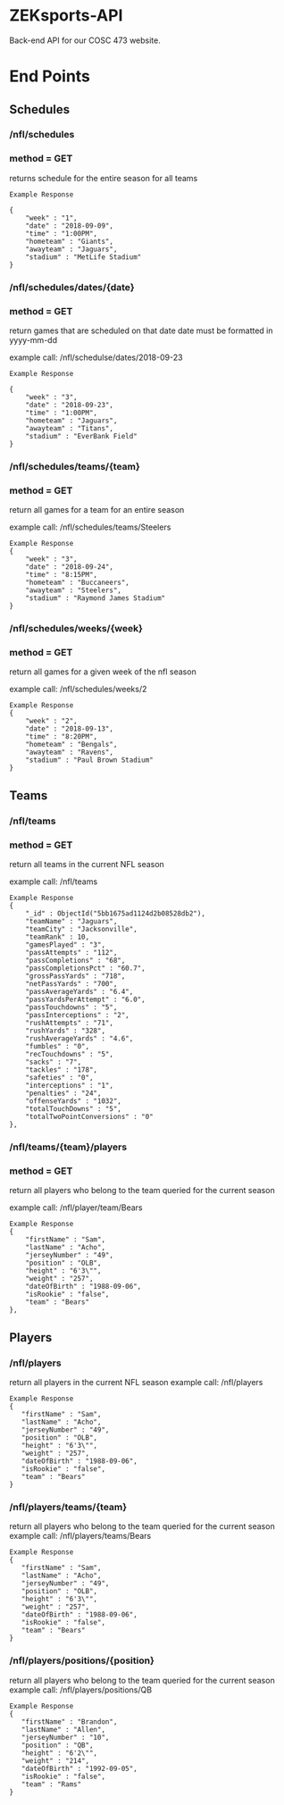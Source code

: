 # ZEKsports-API
Back-end API for our COSC 473 website.



# End Points

## Schedules

### /nfl/schedules
### method = GET

returns schedule for the entire season for all teams

```
Example Response

{
    "week" : "1",
    "date" : "2018-09-09",
    "time" : "1:00PM",
    "hometeam" : "Giants",
    "awayteam" : "Jaguars",
    "stadium" : "MetLife Stadium"
}
```

### /nfl/schedules/dates/{date} 
###  method = GET
return games that are scheduled on that date
date must be formatted in yyyy-mm-dd

example call: /nfl/schedulse/dates/2018-09-23

```
Example Response

{
    "week" : "3",
    "date" : "2018-09-23",
    "time" : "1:00PM",
    "hometeam" : "Jaguars",
    "awayteam" : "Titans",
    "stadium" : "EverBank Field"
}
```

### /nfl/schedules/teams/{team}
###  method = GET
return all games for a team for an entire season

example call: /nfl/schedules/teams/Steelers

```
Example Response
{
    "week" : "3",
    "date" : "2018-09-24",
    "time" : "8:15PM",
    "hometeam" : "Buccaneers",
    "awayteam" : "Steelers",
    "stadium" : "Raymond James Stadium"
}
```

### /nfl/schedules/weeks/{week}
###  method = GET
return all games for a given week of the nfl season

example call: /nfl/schedules/weeks/2

```
Example Response
{
    "week" : "2",
    "date" : "2018-09-13",
    "time" : "8:20PM",
    "hometeam" : "Bengals",
    "awayteam" : "Ravens",
    "stadium" : "Paul Brown Stadium"
}
```

## Teams

### /nfl/teams
###  method = GET
return all teams in the current NFL season

example call: /nfl/teams

```
Example Response
{
    "_id" : ObjectId("5bb1675ad1124d2b08528db2"),
    "teamName" : "Jaguars",
    "teamCity" : "Jacksonville",
    "teamRank" : 10,
    "gamesPlayed" : "3",
    "passAttempts" : "112",
    "passCompletions" : "68",
    "passCompletionsPct" : "60.7",
    "grossPassYards" : "718",
    "netPassYards" : "700",
    "passAverageYards" : "6.4",
    "passYardsPerAttempt" : "6.0",
    "passTouchdowns" : "5",
    "passInterceptions" : "2",
    "rushAttempts" : "71",
    "rushYards" : "328",
    "rushAverageYards" : "4.6",
    "fumbles" : "0",
    "recTouchdowns" : "5",
    "sacks" : "7",
    "tackles" : "178",
    "safeties" : "0",
    "interceptions" : "1",
    "penalties" : "24",
    "offenseYards" : "1032",
    "totalTouchDowns" : "5",
    "totalTwoPointConversions" : "0"
},
```

### /nfl/teams/{team}/players
###  method = GET
return all players who belong to the team queried for the current season

example call: /nfl/player/team/Bears

```
Example Response
{
    "firstName" : "Sam",
    "lastName" : "Acho",
    "jerseyNumber" : "49",
    "position" : "OLB",
    "height" : "6'3\"",
    "weight" : "257",
    "dateOfBirth" : "1988-09-06",
    "isRookie" : "false",
    "team" : "Bears"
},
```

## Players
### /nfl/players
return all players in the current NFL season
 example call: /nfl/players
 ```
Example Response
{
    "firstName" : "Sam",
    "lastName" : "Acho",
    "jerseyNumber" : "49",
    "position" : "OLB",
    "height" : "6'3\"",
    "weight" : "257",
    "dateOfBirth" : "1988-09-06",
    "isRookie" : "false",
    "team" : "Bears"
}
```
 ### /nfl/players/teams/{team}
return all players who belong to the team queried for the current season
 example call: /nfl/players/teams/Bears
 ```
Example Response
{
    "firstName" : "Sam",
    "lastName" : "Acho",
    "jerseyNumber" : "49",
    "position" : "OLB",
    "height" : "6'3\"",
    "weight" : "257",
    "dateOfBirth" : "1988-09-06",
    "isRookie" : "false",
    "team" : "Bears"
}
```
 ### /nfl/players/positions/{position}
return all players who belong to the team queried for the current season
 example call: /nfl/players/positions/QB
 ```
Example Response
{
    "firstName" : "Brandon",
    "lastName" : "Allen",
    "jerseyNumber" : "10",
    "position" : "QB",
    "height" : "6'2\"",
    "weight" : "214",
    "dateOfBirth" : "1992-09-05",
    "isRookie" : "false",
    "team" : "Rams"
}
```
